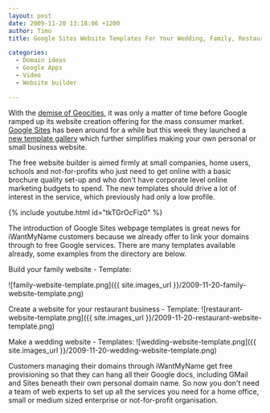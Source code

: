 ```yaml
---
layout: post
date: 2009-11-20 13:18:06 +1200
author: Timo
title: Google Sites Website Templates For Your Wedding, Family, Restaurant & More

categories:
  - Domain ideas
  - Google Apps
  - Video
  - Website builder

---
```


With the [demise of Geocities](https://iwantmyname.com/blog/2009/08/website-hosting-alternatives-to-your-geocities-page.html), it was only a matter of time before Google ramped up its website creation offering for the mass consumer market. [Google Sites](http://sites.google.com) has been around for a while but this week they launched a [new template gallery](http://googledocs.blogspot.com/2009/11/get-started-with-google-sites-templates.html) which further simplifies making your own personal or small business website.

The free website builder is aimed firmly at small companies, home users, schools and not-for-profits who just need to get online with a basic brochure quality set-up and who don't have corporate level online marketing budgets to spend. The new templates  should drive a lot of interest in the service, which previously had only a low profile.

{% include youtube.html id="tkTGrOcFiz0" %}

The introduction of Google Sites webpage templates is great news for iWantMyName customers because we already offer to link your domains through to free Google services. There are many templates available already, some examples from the directory are below.

Build your family website - Template:

![family-website-template.png]({{ site.images_url }}/2009-11-20-family-website-template.png)

Create a website for your restaurant business - Template:
![restaurant-website-template.png]({{ site.images_url }}/2009-11-20-restaurant-website-template.png)

Make a wedding website - Templates:
![wedding-website-template.png]({{ site.images_url }}/2009-11-20-wedding-website-template.png)

Customers managing their domains through iWantMyName get free provisioning so that they can hang all their Google docs, including GMail and Sites beneath their own personal domain name. So now you don't need a team of web experts to set up all the services you need for a home office, small or medium sized enterprise or not-for-profit organisation.
